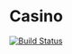 # Casino

[![Build Status](https://travis-ci.com/bo712/Casino.svg?branch=master)](https://travis-ci.com/bo712/Casino)
